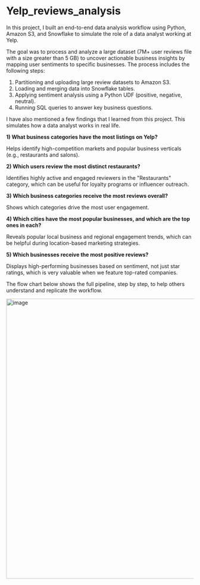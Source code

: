 # Yelp_reviews_analysis
In this project, I built an end-to-end data analysis workflow using Python, Amazon S3, and Snowflake to simulate the role of a data analyst working at Yelp.

The goal was to process and analyze a large dataset (7M+ user reviews file with a size greater than 5 GB) to uncover actionable business insights by mapping user sentiments to specific businesses. The process includes the following steps:

1) Partitioning and uploading large review datasets to Amazon S3.
2) Loading and merging data into Snowflake tables.
3) Applying sentiment analysis using a Python UDF (positive, negative, neutral).
4) Running SQL queries to answer key business questions.

I have also mentioned a few findings that I learned from this project. This simulates how a data analyst works in real life.

**1) What business categories have the most listings on Yelp?**

Helps identify high-competition markets and popular business verticals (e.g., restaurants and salons).

**2) Which users review the most distinct restaurants?**

Identifies highly active and engaged reviewers in the "Restaurants" category, which can be useful for loyalty programs or influencer outreach.

**3) Which business categories receive the most reviews overall?**

Shows which categories drive the most user engagement.

**4) Which cities have the most popular businesses, and which are the top ones in each?**

Reveals popular local business and regional engagement trends, which can be helpful during location-based marketing strategies.

**5) Which businesses receive the most positive reviews?**

Displays high-performing businesses based on sentiment, not just star ratings, which is very valuable when we feature top-rated companies.


The flow chart below shows the full pipeline, step by step, to help others understand and replicate the workflow.

<img width="2158" height="752" alt="image" src="https://github.com/user-attachments/assets/2963fcac-363f-40f8-9834-b5a7d89b54a6" />
